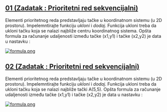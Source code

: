 ## [**01 (Zadatak : Prioritetni red sekvencijalni)**](01.cpp)
Elementi prioritetnog reda predstavljaju tačke u koordinatnom sistemu (u 2D prostoru).
Impelemntirajte funkciju *ukloni* i *dodaj*. Funkcija ukloni treba da ukloni tačku koja se nalazi najbliže centru koordinatnog sistema. 
Opšta formula za računanje udaljenosti između tačke (x1,y1) i tačke (x2,y2) je data u nastavku : 


[![formula.png](https://i.postimg.cc/v8qDmgv6/formula.png)](https://postimg.cc/vDnGqmkQ)

## [**02 (Zadatak : Prioritetni red sekvencijalni)**](02.cpp)
Elementi prioritetnog reda predstavljaju tačke u koordinatnom sistemu (u 2D prostoru).
Impelemntirajte funkciju *ukloni* i *dodaj*. Funkcija ukloni treba da ukloni tačku koja se nalazi najbliže tački A(5,5). 
Opšta formula za računanje udaljenosti između tačke (x1,y1) i tačke (x2,y2) je data u nastavku : 


[![formula.png](https://i.postimg.cc/v8qDmgv6/formula.png)](https://postimg.cc/vDnGqmkQ)
